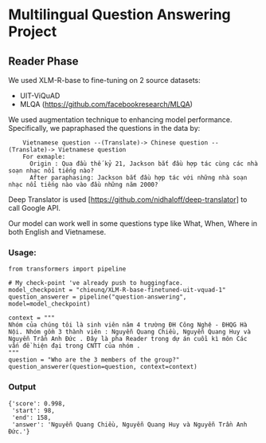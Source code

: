 # Multilingual Question Answering Project


## Reader Phase
We used XLM-R-base to fine-tuning on 2 source datasets:
* UIT-ViQuAD 
* MLQA (https://github.com/facebookresearch/MLQA)

We used  augmentation technique to enhancing model performance. Specifically, we papraphased the questions in the data by:
```
    Vietnamese question --(Translate)-> Chinese question --(Translate)-> Vietnamese question
    For exmaple: 
      Origin : Qua đầu thế kỷ 21, Jackson bắt đầu hợp tác cùng các nhà soạn nhạc nổi tiếng nào?
      After paraphasing: Jackson bắt đầu hợp tác với những nhà soạn nhạc nổi tiếng nào vào đầu những năm 2000?
```

Deep Translator is used [https://github.com/nidhaloff/deep-translator] to call Google API.

Our model can work well in some questions type like What, When, Where in both English and Vietnamese.

### Usage: 
```
from transformers import pipeline

# My check-point 've already push to huggingface. 
model_checkpoint = "chieunq/XLM-R-base-finetuned-uit-vquad-1"
question_answerer = pipeline("question-answering", model=model_checkpoint)

context = """
Nhóm của chúng tôi là sinh viên năm 4 trường ĐH Công Nghệ - ĐHQG Hà Nội. Nhóm gồm 3 thành viên : Nguyễn Quang Chiều, Nguyễn Quang Huy và Nguyễn Trần Anh Đức . Đây là pha Reader trong dự án cuồi kì môn Các vấn đề hiện đại trong CNTT của nhóm . 
"""
question = "Who are the 3 members of the group?"
question_answerer(question=question, context=context)

```
### Output
```
{'score': 0.998,
 'start': 98,
 'end': 158,
 'answer': 'Nguyễn Quang Chiều, Nguyễn Quang Huy và Nguyễn Trần Anh Đức.'}
```
